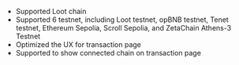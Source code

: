 - Supported Loot chain
- Supported 6 testnet, including Loot testnet, opBNB testnet, Tenet testnet, Ethereum Sepolia, Scroll Sepolia, and ZetaChain Athens-3 Testnet 
- Optimized the UX for transaction page
- Supported to show connected chain on transaction page